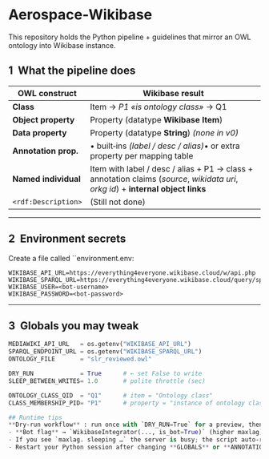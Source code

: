 # Aerospace-Wikibase
This repository holds the Python pipeline + guidelines that mirror an OWL ontology into Wikibase instance.
## 1  What the pipeline does

| OWL construct        | Wikibase result                                                                                                                   |
| -------------------- | --------------------------------------------------------------------------------------------------------------------------------- |
| **Class**            | Item → *P1 «is ontology class»* → Q1                                                                                              |
| **Object property**  | Property (datatype **Wikibase Item**)                                                                                             |
| **Data property**    | Property (datatype **String**) *(none in v0)*                                                                                     |
| **Annotation prop.** | • built‑ins *(label / desc / alias)*• or extra property per mapping table                                                         |
| **Named individual** | Item with label / desc / alias + P1 → class + annotation claims (*source*, *wikidata uri*, *orkg id*) + **internal object links** |
| `<rdf:Description>`  | (Still not done)                                                                                                                  |

---
## 2  Environment secrets

Create a file called ``environment.env:

```properties
WIKIBASE_API_URL=https://everything4everyone.wikibase.cloud/w/api.php
WIKIBASE_SPARQL_URL=https://everything4everyone.wikibase.cloud/query/sparql
WIKIBASE_USER=<bot‑username>
WIKIBASE_PASSWORD=<bot‑password>
```

---
## 3  Globals you may tweak

```python
MEDIAWIKI_API_URL   = os.getenv("WIKIBASE_API_URL")
SPARQL_ENDPOINT_URL = os.getenv("WIKIBASE_SPARQL_URL")
ONTOLOGY_FILE       = "slr_reviewed.owl"

DRY_RUN             = True      # ← set False to write
SLEEP_BETWEEN_WRITES= 1.0       # polite throttle (sec)

ONTOLOGY_CLASS_QID  = "Q1"      # item = "Ontology class"
CLASS_MEMBERSHIP_PID= "P1"      # property = "instance of ontology class"

## Runtime tips
**Dry‑run workflow** : run once with `DRY_RUN=True` for a preview, then flip to `False` to commit.
- **Bot flag** → `WikibaseIntegrator(..., is_bot=True)` (higher maxlag).
- If you see `maxlag. sleeping …` the server is busy; the script auto‑retries—slow down via `SLEEP_BETWEEN_WRITES` if needed.
- Restart your Python session after changing **GLOBALS** or **ANNOTATION\_HANDLERS**.
